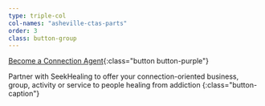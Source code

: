 ```yaml
---
type: triple-col
col-names: "asheville-ctas-parts"
order: 3
class: button-group
---
```


[Become a Connection Agent](/connection-agents/){:class="button button-purple"}

Partner with SeekHealing to offer your connection-oriented business, group, activity or service to people healing from addiction
{:class="button-caption"}